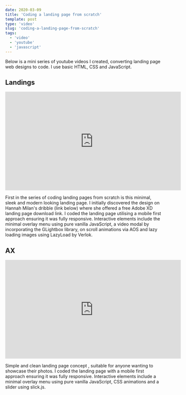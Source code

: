 ```yaml
---
date: 2020-03-09
title: 'Coding a landing page from scratch'
template: post
type: 'video'
slug: 'coding-a-landing-page-from-scratch'
tags:
  - 'video'
  - 'youtube'
  - 'javascript'
---
```


Below is a mini series of youtube videos I created, converting landing page web designs to code. I use basic HTML, CSS and JavaScript.

## Landings

<iframe width="560" height="315" src="https://www.youtube.com/embed/x-0ZnuE5It4" frameborder="0" allow="accelerometer; autoplay; encrypted-media; gyroscope; picture-in-picture" allowfullscreen loading="lazy"></iframe>

First in the series of coding landing pages from scratch is this minimal, sleek and modern looking landing page. I initially discovered the design on Hannah Milan's dribble (link below) where she offered a free Adobe XD landing page download link. I coded the landing page utilising a mobile first approach ensuring it was fully responsive. Interactive elements include the minimal overlay menu using pure vanilla JavaScript, a video modal by incorporating the GLightbox library, on scroll animations via AOS and lazy loading images using LazyLoad by Verlok.

## AX

<iframe width="560" height="315" src="https://www.youtube.com/embed/f_51ZaZsiKU" frameborder="0" allow="accelerometer; autoplay; encrypted-media; gyroscope; picture-in-picture" allowfullscreen loading="lazy"></iframe>

Simple and clean landing page concept , suitable for anyone wanting to showcase their photos. I coded the landing page with a mobile first approach ensuring it was fully responsive. Interactive elements include a minimal overlay menu using pure vanilla JavaScript, CSS animations and a slider using slick.js.